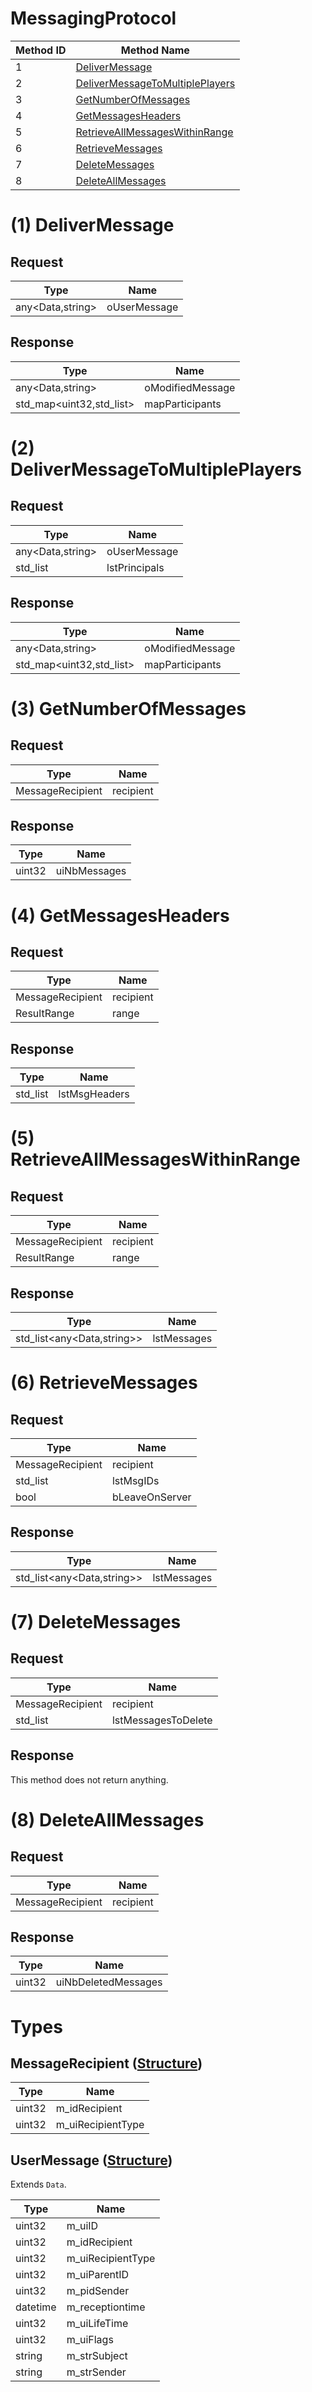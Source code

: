 # MessagingProtocol

| Method ID | Method Name |
|-----------|-------------|
| 1 | [DeliverMessage](#1-delivermessage) |
| 2 | [DeliverMessageToMultiplePlayers](#2-delivermessagetomultipleplayers) |
| 3 | [GetNumberOfMessages](#3-getnumberofmessages) |
| 4 | [GetMessagesHeaders](#4-getmessagesheaders) |
| 5 | [RetrieveAllMessagesWithinRange](#5-retrieveallmessageswithinrange) |
| 6 | [RetrieveMessages](#6-retrievemessages) |
| 7 | [DeleteMessages](#7-deletemessages) |
| 8 | [DeleteAllMessages](#8-deleteallmessages) |

# (1) DeliverMessage

## Request

| Type | Name |
|------|------|
| any<Data,string> | oUserMessage |

## Response

| Type | Name |
|------|------|
| any<Data,string> | oModifiedMessage |
| std_map<uint32,std_list<uint32>> | mapParticipants |

# (2) DeliverMessageToMultiplePlayers

## Request

| Type | Name |
|------|------|
| any<Data,string> | oUserMessage |
| std_list<uint32> | lstPrincipals |

## Response

| Type | Name |
|------|------|
| any<Data,string> | oModifiedMessage |
| std_map<uint32,std_list<uint32>> | mapParticipants |

# (3) GetNumberOfMessages

## Request

| Type | Name |
|------|------|
| MessageRecipient | recipient |

## Response

| Type | Name |
|------|------|
| uint32 | uiNbMessages |

# (4) GetMessagesHeaders

## Request

| Type | Name |
|------|------|
| MessageRecipient | recipient |
| ResultRange | range |

## Response

| Type | Name |
|------|------|
| std_list<UserMessage> | lstMsgHeaders |

# (5) RetrieveAllMessagesWithinRange

## Request

| Type | Name |
|------|------|
| MessageRecipient | recipient |
| ResultRange | range |

## Response

| Type | Name |
|------|------|
| std_list<any<Data,string>> | lstMessages |

# (6) RetrieveMessages

## Request

| Type | Name |
|------|------|
| MessageRecipient | recipient |
| std_list<uint32> | lstMsgIDs |
| bool | bLeaveOnServer |

## Response

| Type | Name |
|------|------|
| std_list<any<Data,string>> | lstMessages |

# (7) DeleteMessages

## Request

| Type | Name |
|------|------|
| MessageRecipient | recipient |
| std_list<uint32> | lstMessagesToDelete |

## Response
This method does not return anything.

# (8) DeleteAllMessages

## Request

| Type | Name |
|------|------|
| MessageRecipient | recipient |

## Response

| Type | Name |
|------|------|
| uint32 | uiNbDeletedMessages |

# Types

## MessageRecipient ([Structure](https://github.com/kinnay/NintendoClients/wiki/NEX-Common-Types#structure))

| Type | Name |
|------|------|
| uint32 | m_idRecipient |
| uint32 | m_uiRecipientType |

## UserMessage ([Structure](https://github.com/kinnay/NintendoClients/wiki/NEX-Common-Types#structure))
Extends `Data`.

| Type | Name |
|------|------|
| uint32 | m_uiID |
| uint32 | m_idRecipient |
| uint32 | m_uiRecipientType |
| uint32 | m_uiParentID |
| uint32 | m_pidSender |
| datetime | m_receptiontime |
| uint32 | m_uiLifeTime |
| uint32 | m_uiFlags |
| string | m_strSubject |
| string | m_strSender |
